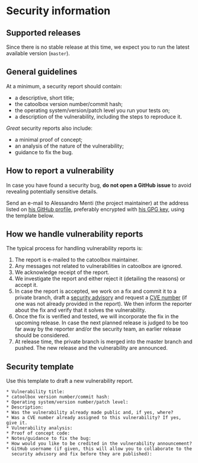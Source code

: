 # Security information
## Supported releases
Since there is no stable release at this time, we expect you to run the latest
available version (`master`).

## General guidelines
At a minimum, a security report should contain:

* a descriptive, short title;
* the catoolbox version number/commit hash;
* the operating system/version/patch level you run your tests on;
* a description of the vulnerability, including the steps to reproduce it.

_Great_ security reports also include:

* a minimal proof of concept;
* an analysis of the nature of the vulnerability;
* guidance to fix the bug.

## How to report a vulnerability
In case you have found a security bug, **do not open a GitHub issue** to avoid
revealing potentially sensitive details.

Send an e-mail to Alessandro Menti (the project maintainer) at the address
listed on [his GitHub profile](https://github.com/AlessandroMenti/), preferably
encrypted with [his GPG key](https://www.alessandromenti.it/downloads/pubkey-0xBF334213F5C5CA03.asc),
using the template below.

## How we handle vulnerability reports
The typical process for handling vulnerability reports is:

1. The report is e-mailed to the catoolbox maintainer.
2. Any messages not related to vulnerabilities in catoolbox are ignored.
3. We acknowledge receipt of the report.
4. We investigate the report and either reject it (detailing the reasons) or
   accept it.
5. In case the report is accepted, we work on a fix and commit it to a private
   branch, draft a [security advisory](https://github.com/catoolbox/catoolbox/security/advisories)
   and request a [CVE number](https://cve.mitre.org/) (if one was not already
   provided in the report). We then inform the reporter about the fix and
   verify that it solves the vulnerability.
6. Once the fix is verified and tested, we will incorporate the fix in the
   upcoming release. In case the next planned release is judged to be too far
   away by the reporter and/or the security team, an earlier release should be
   considered.
7. At release time, the private branch is merged into the master branch and
   pushed. The new release and the vulnerability are announced.

## Security template
Use this template to draft a new vulnerability report.

```
* Vulnerability title:
* catoolbox version number/commit hash:
* Operating system/version number/patch level:
* Description:
* Was the vulnerability already made public and, if yes, where?
* Was a CVE number already assigned to this vulnerability? If yes, give it.
* Vulnerability analysis:
* Proof of concept code:
* Notes/guidance to fix the bug:
* How would you like to be credited in the vulnerability announcement?
* GitHub username (if given, this will allow you to collaborate to the
  security advisory and fix before they are published):
```
